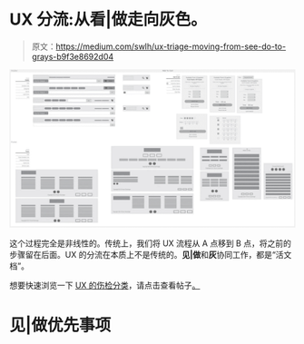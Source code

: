 # UX 分流:从看|做走向灰色。

> 原文：<https://medium.com/swlh/ux-triage-moving-from-see-do-to-grays-b9f3e8692d04>

![](img/8247e1da07cd42fca607151c0e449fc4.png)

这个过程完全是非线性的。传统上，我们将 UX 流程从 A 点移到 B 点，将之前的步骤留在后面。UX 的分流在本质上不是传统的。**见|做**和**灰**协同工作，都是“活文档”。

想要快速浏览一下 [UX 的伤检分类](http://bit.ly/1GUVuV3)，请点击查看帖子[。](http://bit.ly/1GUVuV3)

# **见|做优先事项**